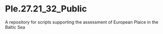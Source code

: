 # Ple.27.21_32_Public
A repository for scripts supporting the assessment of European Plaice in the Baltic Sea
